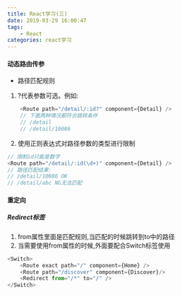 ```yaml
---
title: React学习(三)
date: 2019-03-29 16:00:47
tags:
    - React
categories: react学习
---
```


#### 动态路由传参
 - 路径匹配规则

1. ?代表参数可选。例如:

```javascript
    <Route path="/detail/:id?" component={Detail} />
    // 下面两种情况都符合跳转条件
    // /detail
    // /detail/10086
```

2. 使用正则表达式对路径参数的类型进行限制
```javascript
// 限制id只能是数字
<Route path="/detail/:id(\d+)" component={Detail} />
// 路径匹配结果:
// /detail/10086 OK
// /detail/abc NG无法匹配
```

#### 重定向

##### Redirect标签

1. from属性里面是匹配规则,当匹配的时候跳转到to中的路径
2. 当需要使用from属性的时候,外面要配合Switch标签使用

```javascript
<Switch>
    <Route exact path="/" component={Home} />
    <Route path="/discover" component={Discover}/>
    <Redirect from="/*" to="/" />
</Switch>
```
